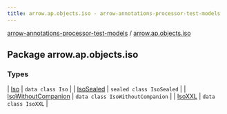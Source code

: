 ```yaml
---
title: arrow.ap.objects.iso - arrow-annotations-processor-test-models
---
```


[arrow-annotations-processor-test-models](../index.html) / [arrow.ap.objects.iso](./index.html)

## Package arrow.ap.objects.iso

### Types

| [Iso](-iso/index.html) | `data class Iso` |
| [IsoSealed](-iso-sealed/index.html) | `sealed class IsoSealed` |
| [IsoWithoutCompanion](-iso-without-companion/index.html) | `data class IsoWithoutCompanion` |
| [IsoXXL](-iso-x-x-l/index.html) | `data class IsoXXL` |

